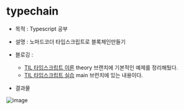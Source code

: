 # typechain

- 목적 : Typescript 공부
- 설명 : 노마드코더 타입스크립트로 블록체인만들기

- 블로깅 : 
  - [TIL 타입스크립트 이론](https://velog.io/@flobeeee/TIL-%ED%83%80%EC%9E%85%EC%8A%A4%ED%81%AC%EB%A6%BD%ED%8A%B8) theory 브랜치에 기본적인 예제를 정리해뒀다.
  - [TIL 타입스크립트 실습](https://velog.io/@flobeeee/TIL-%ED%83%80%EC%9E%85%EC%8A%A4%ED%81%AC%EB%A6%BD%ED%8A%B8-%EC%8B%A4%EC%8A%B5-%EB%B8%94%EB%A1%9D%EC%B2%B4%EC%9D%B8-%EB%A7%8C%EB%93%A4%EA%B8%B0) main 브런치에 있는 내용이다.
- 결과물

![image](https://user-images.githubusercontent.com/72782088/119334426-13ffa680-bcc6-11eb-8a62-71e9b95cb7eb.png)
